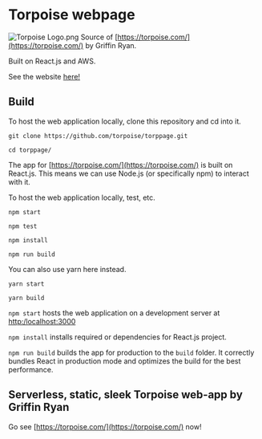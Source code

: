 # Torpoise webpage

![Torpoise Logo.png](https://torpoisebucket.s3-us-west-2.amazonaws.com/torpoiselogo.png)
Source of [https://torpoise.com/](https://torpoise.com/) by Griffin Ryan.

Built on React.js and AWS.

See the website [here!](https://torpoise.com/)

## Build

To host the web application locally, clone this repository and cd into it.

    git clone https://github.com/torpoise/torppage.git

    cd torppage/

The app for [https://torpoise.com/](https://torpoise.com/) is built on React.js.
This means we can use Node.js (or specifically npm) to interact with it.

To host the web application locally, test, etc.

    npm start
    
    npm test

    npm install

    npm run build

You can also use yarn here instead.

    yarn start

    yarn build

`npm start` hosts the web application on a development server at [http:/localhost:3000](http:/localhost:3000)

`npm install` installs required or dependencies for React.js project.

`npm run build` builds the app for production to the `build` folder.
It correctly bundles React in production mode and optimizes the build for the best performance.

## Serverless, static, sleek Torpoise web-app by Griffin Ryan

Go see [https://torpoise.com/](https://torpoise.com/) now!
